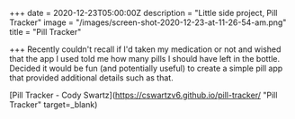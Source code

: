 +++
date = 2020-12-23T05:00:00Z
description = "Little side project, Pill Tracker"
image = "/images/screen-shot-2020-12-23-at-11-26-54-am.png"
title = "Pill Tracker"

+++
Recently couldn't recall if I'd taken my medication or not and wished that the app I used told me how many pills I should have left in the bottle. Decided it would be fun (and potentially useful) to create a simple pill app that provided additional details such as that.

[Pill Tracker - Cody Swartz](https://cswartzv6.github.io/pill-tracker/ "Pill Tracker" target=_blank)